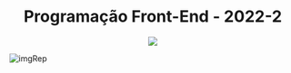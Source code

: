 <h1 align="center"> Programação Front-End - 2022-2 </h1>
<p align="center">
<img src="http://img.shields.io/static/v1?label=STATUS&message=EM%20DESENVOLVIMENTO&color=blue&style=for-the-badge"/>
</p>

![imgRep](https://user-images.githubusercontent.com/102567706/185636255-f3b57fbb-4374-4d5d-a36b-98dde0ca649a.png)
